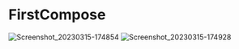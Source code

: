 ﻿# FirstCompose
![Screenshot_20230315-174854](https://user-images.githubusercontent.com/91696292/225572956-b3db4abc-d084-4343-87d5-e810bf31703e.png)
![Screenshot_20230315-174928](https://user-images.githubusercontent.com/91696292/225573892-d64a7478-1363-4104-9d17-65e941cede66.png)
